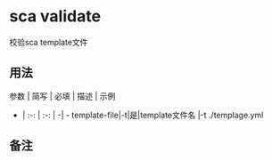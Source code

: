 # sca validate

校验sca template文件

## 用法

 参数 | 简写 | 必填 | 描述 | 示例
 - | :-: | :-: | -| -
 template-file|-t|是|template文件名 |-t ./templage.yml


## 备注
